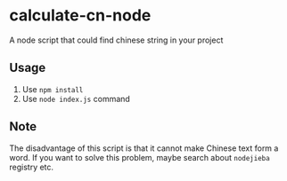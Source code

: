 # calculate-cn-node

A node script that could find chinese string in your project

## Usage

1. Use `npm install`
2. Use `node index.js` command

## Note

The disadvantage of this script is that it cannot make Chinese text form a word.
If you want to solve this problem, maybe search about `nodejieba` registry etc.

